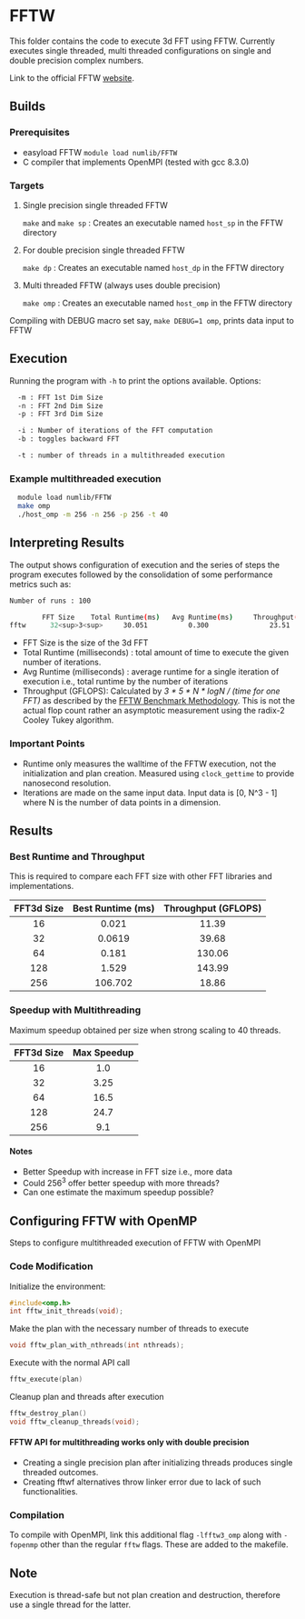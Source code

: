# FFTW

This folder contains the code to execute 3d FFT using FFTW. Currently executes
single threaded, multi threaded configurations on single and double precision
complex numbers.

Link to the official FFTW [website](http://www.fftw.org/).

## Builds

### Prerequisites

- easyload FFTW `module load numlib/FFTW`
- C compiler that implements OpenMPI (tested with gcc 8.3.0)

### Targets

1. Single precision single threaded FFTW

   `make` and `make sp` : Creates an executable named `host_sp` in the FFTW directory

2. For double precision single threaded FFTW

   `make dp` : Creates an executable named `host_dp` in the FFTW directory

3. Multi threaded FFTW (always uses double precision)

   `make omp` : Creates an executable named `host_omp` in the FFTW directory

Compiling with DEBUG macro set say, `make DEBUG=1 omp`, prints data input to
  FFTW

## Execution

Running the program with `-h` to print the options available.
Options:

```bash
  -m : FFT 1st Dim Size
  -n : FFT 2nd Dim Size
  -p : FFT 3rd Dim Size

  -i : Number of iterations of the FFT computation
  -b : toggles backward FFT

  -t : number of threads in a multithreaded execution
```

### Example multithreaded execution

```bash
  module load numlib/FFTW
  make omp
  ./host_omp -m 256 -n 256 -p 256 -t 40
```

## Interpreting Results

The output shows configuration of execution and the series of steps the program
executes followed by the consolidation of some performance metrics such as:

```bash
Number of runs : 100

        FFT Size    Total Runtime(ms)   Avg Runtime(ms)     Throughput(GFLOPS)
fftw      32<sup>3<sup>     30.051          0.300               23.51
```

- FFT Size is the size of the 3d FFT
- Total Runtime (milliseconds) : total amount of time to execute the given
  number of iterations.
- Avg Runtime (milliseconds) : average runtime for a single iteration of execution i.e.,
  total runtime by the number of iterations
- Throughput (GFLOPS): Calculated by *3 * 5 * N * logN / (time for one FFT)* as described
  by the [FFTW Benchmark Methodology](http://www.fftw.org/speed/method.html).
  This is not the actual flop count rather an asymptotic measurement using the
  radix-2 Cooley Tukey algorithm.

### Important Points

- Runtime only measures the walltime of the FFTW execution, not the
  initialization and plan creation. Measured using `clock_gettime` to provide
  nanosecond resolution.
- Iterations are made on the same input data. Input data is [0, N^3 - 1] where
  N is the number of data points in a dimension.

## Results

### Best Runtime and Throughput

This is required to compare each FFT size with other FFT libraries and implementations.

| FFT3d Size | Best Runtime (ms) | Throughput (GFLOPS) |
|:----------:|:-----------------:|:-------------------:|
|     16     |   0.021           |     11.39           |
|     32     |   0.0619          |     39.68           |
|     64     |   0.181           |    130.06           |
|     128    |   1.529           |    143.99           |
|     256    |   106.702         |     18.86           |

### Speedup with Multithreading

Maximum speedup obtained per size when strong scaling to 40 threads. 

| FFT3d Size | Max Speedup |
|:----------:|:-----------:|
|     16     |   1.0       |
|     32     |     3.25    |
|     64     |     16.5    |
|     128    |     24.7    |
|     256    |     9.1     |

#### Notes

- Better Speedup with increase in FFT size i.e., more data
- Could 256<sup>3</sup> offer better speedup with more threads?
- Can one estimate the maximum speedup possible?


## Configuring FFTW with OpenMP

Steps to configure multithreaded execution of FFTW with OpenMPI

### Code Modification

Initialize the environment:

  ```C
  #include<omp.h>
  int fftw_init_threads(void);
  ```

Make the plan with the necessary number of threads to execute

  ```C
  void fftw_plan_with_nthreads(int nthreads);
  ```

Execute with the normal API call

  ```C
  fftw_execute(plan)
  ```

Cleanup plan and threads after execution

  ```C
  fftw_destroy_plan()
  void fftw_cleanup_threads(void);
  ```

#### FFTW API for multithreading works only with double precision

- Creating a single precision plan after initializing threads produces single
   threaded outcomes.
- Creating fftwf alternatives throw linker error due to lack of such
   functionalities.

### Compilation

To compile with OpenMPI, link this additional flag `-lfftw3_omp` along with
`-fopenmp` other than the regular `fftw` flags. These are added to the makefile.

## Note

Execution is thread-safe but not plan creation and destruction, therefore use a
single thread for the latter.
